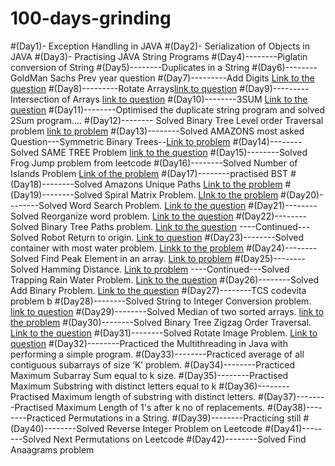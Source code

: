 # 100-days-grinding
#(Day1)- Exception Handling in JAVA
#(Day2)- Serialization of Objects in JAVA
#(Day3)- Practising JAVA String Programs
#(Day4)--------Piglatin conversion of String
#(Day5)--------Duplicates in a String
#(Day6)--------GoldMan Sachs Prev year question
#(Day7)---------Add Digits [Link to the question](https://leetcode.com/problems/add-digits/)
#(Day8)---------Rotate Arrays[link to question](https://leetcode.com/problems/rotate-array/submissions/)
#(Day9)---------Intersection of Arrays [link to question](https://leetcode.com/problems/intersection-of-two-arrays-ii/)
#(Day10)--------3SUM [Link to the question](https://leetcode.com/problems/3sum/)
#(Day11)--------Optimised the duplicate string program and solved 2Sum program....
#(Day12)-------- Solved Binary Tree Level order Traversal problem [link to problem](https://leetcode.com/problems/binary-tree-level-order-traversal/)
#(Day13)--------Solved AMAZONS most asked Question---Symmetric Binary Trees--[Link to problem](https://leetcode.com/problems/symmetric-tree/)
#(Day14)--------Solved SAME TREE Problem [link to the question](https://leetcode.com/problems/same-tree/)
#(Day15)--------Solved Frog Jump problem from leetcode
#(Day16)--------Solved Number of Islands Problem [Link of the problem](https://leetcode.com/problems/number-of-islands/)
#(Day17)--------practised BST
#(Day18)--------Solved Amazons Unique Paths [Link to the problem](https://leetcode.com/problems/unique-paths/)
#(Day19)--------Solved Spiral Matrix Problem. [LInk to the problem](https://leetcode.com/problems/spiral-matrix/)
#(Day20)--------Solved Word Search Problem. [Link to the question](https://leetcode.com/problems/word-search/)
#(Day21)--------Solved Reorganize word problem. [Link to the question](https://leetcode.com/problems/reorganize-string/)
#(Day22)--------Solved Binary Tree Paths problem. [Link to the question](https://leetcode.com/problems/binary-tree-paths/)
----Continued---Solved Robot Return to origin.  [Link to question](https://leetcode.com/problems/robot-return-to-origin/)
#(Day23)--------Solved container with most water problem. [Linkk to the problem](https://leetcode.com/problems/container-with-most-water/)
#(Day24)--------Solved Find Peak Element in an array. [Link to problem](https://leetcode.com/problems/find-peak-element/) 
#(Day25)--------Solved Hamming Distance. [Link to problem](https://leetcode.com/problems/hamming-distance/)
----Continued---Solved Trapping Rain Water Problem. [Link to the question](https://leetcode.com/problems/trapping-rain-water/)
#(Day26)--------Solved Add Binary Problem. [Link to the question](https://leetcode.com/problems/add-binary/)
#(Day27)--------TCS codevita problem b
#(Day28)--------Solved String to Integer Conversion problem. [link to question](https://leetcode.com/problems/string-to-integer-atoi/)
#(Day29)--------Solved Median of two sorted arrays. [link to the problem](https://leetcode.com/problems/median-of-two-sorted-arrays/)
#(Day30)--------Solved Binary Tree Zigzag Order Traversal. [Link to the question](https://leetcode.com/problems/binary-tree-zigzag-level-order-traversal/)
#(Day31)--------Solved Rotate Image Problem. [Link to question](https://leetcode.com/problems/rotate-image/)
#(Day32)--------Practiced the Multithreading in Java with performing a simple program.
#(Day33)--------Practiced average of all contiguous subarrays of size ‘K’ problem.
#(Day34)--------Practiced Maximum Subarray Sum equal to k size.
#(Day35)--------Practised Maximum Substring with distinct letters equal to k
#(Day36)--------Practised Maximum length of substring with distinct letters.
#(Day37)--------Practised Maximum Length of 1's after k no of replacements.
#(Day38)--------Practiced Permutations in a String.
#(Day39)--------Practicing still
#(Day40)--------Solved Reverse Integer Problem on Leetcode
#(Day41)--------Solved Next Permutations on Leetcode
#(Day42)--------Solved Find Anaagrams problem

